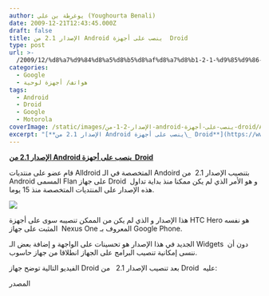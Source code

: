 ```yaml
---
author: يوغرطة بن علي (Youghourta Benali)
date: 2009-12-21T12:43:45.000Z
draft: false
title: الإصدار 2.1 من Android ينصب على أجهزة  Droid
type: post
url: >-
  /2009/12/%d8%a7%d9%84%d8%a5%d8%b5%d8%af%d8%a7%d8%b1-2-1-%d9%85%d9%86-android-%d9%8a%d9%86%d8%b5%d8%a8-%d8%b9%d9%84%d9%89-%d8%a3%d8%ac%d9%87%d8%b2%d8%a9-droid/
categories:
  - Google
  - هواتف/ أجهزة لوحية
tags:
  - Android
  - Droid
  - Google
  - Motorola
coverImage: /static/images/الإصدار-2-1-من-android-ينصب-على-أجهزة-droid/Android_2.1.jpg
excerpt: "[**الإصدار 2.1 من Android ينصب على أجهزة\_ Droid**](https://www.it-scoop.com/2009/12/%d8%a7%d9%84%d8%a5%d8%b5%d8%af%d8%a7%d8%b1-2-1-%d9%85%d9%86-android-%d9%8a%d9%86%d8%b5%d8%a8-%d8%b9%d9%84%d9%89-%d8%a3%d8%ac%d9%87%d8%b2%d8%a9-droid/)\n\nقام عضو على منتديات Alldroid المتخصصة في الـ Andoird بتنصيب الإصدار 2.1 \_من Android المسمى Flan على جهاز Droid \_و هو الأمر الذي لم يكن ممكنا منذ بداية تداول هذه الإصدار على المنتديات"
---
```

[**الإصدار 2.1 من Android ينصب على أجهزة  Droid**](https://www.it-scoop.com/2009/12/%d8%a7%d9%84%d8%a5%d8%b5%d8%af%d8%a7%d8%b1-2-1-%d9%85%d9%86-android-%d9%8a%d9%86%d8%b5%d8%a8-%d8%b9%d9%84%d9%89-%d8%a3%d8%ac%d9%87%d8%b2%d8%a9-droid/)

قام عضو على منتديات Alldroid المتخصصة في الـ Andoird بتنصيب الإصدار 2.1  من Android المسمى Flan على جهاز Droid  و هو الأمر الذي لم يكن ممكنا منذ بداية تداول هذه الإصدار على المنتديات المتخصصة منذ 15 يوما.

![](/static/images/الإصدار-2-1-من-android-ينصب-على-أجهزة-droid/Android\_2.1.jpg)

هذا الإصدار و الذي لم يكن من الممكن تنصيبه سوى على أجهزة HTC Hero هو نفسه المثبت على جهاز  Nexus One المعروف بـ Google Phone.

الجديد في هذا الإصدار هو تحسينات على الواجهة و إضافة بعض الـ Widgets  دون أن ننسى إمكانية تنصيب البرامج على الجهاز انطلاقا من جهاز حاسوب.

الفيديو التالية توضح جهاز Droid بعد تنصيب الإصدار 2.1   من Droid  عليه:

المصدر
